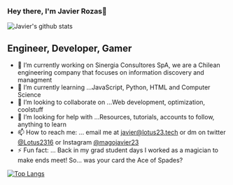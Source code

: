 ### Hey there, I'm Javier Rozas👋

![Javier's github stats](https://github-readme-stats.vercel.app/api?username=lotus-23&show_icons=true&theme=blue-green)

## Engineer, Developer, Gamer

- 🔭 I’m currently working on Sinergia Consultores SpA, we are a Chilean engineering company that focuses on information discovery and managment  
- 🌱 I’m currently learning ...JavaScript, Python, HTML and Computer Science
- 👯 I’m looking to collaborate on ...Web development, optimization, coolstuff
- 🤔 I’m looking for help with ...Resources, tutorials, accounts to follow, anything to learn 
- 📫 How to reach me: ... email me at javier@lotus23.tech or dm on twitter [@Lotus2316](https://twitter.com/Lotus2316) or Instagram [@magojavier23](https://www.instagram.com/magojavier23/)
- ⚡ Fun fact: ... Back in my grad student days I worked as a magician to make ends meet! So... was your card the Ace of Spades?


[![Top Langs](https://github-readme-stats.vercel.app/api/top-langs/?username=lotus-23&layout=compact)](https://github.com/anuraghazra/github-readme-stats)
